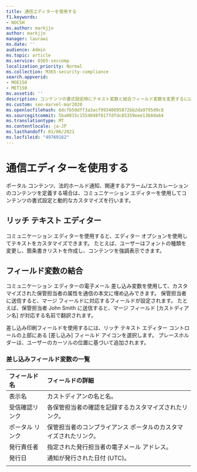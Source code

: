 ```yaml
---
title: 通信エディターを使用する
f1.keywords:
- NOCSH
ms.author: markjjo
author: markjjo
manager: laurawi
ms.date: ''
audience: Admin
ms.topic: article
ms.service: O365-seccomp
localization_priority: Normal
ms.collection: M365-security-compliance
search.appverid:
- MOE150
- MET150
ms.assetid: ''
description: コンテンツの書式設定時にテキスト変数と結合フィールド変数を変更するには、コミュニケーション エディターを使用します。
ms.custom: seo-marvel-mar2020
ms.openlocfilehash: 6dcfb58dff3a3acf99340895872bb2da9795d9c8
ms.sourcegitcommit: 5ba0015c1554048f817fdfdc85359eee1368da64
ms.translationtype: MT
ms.contentlocale: ja-JP
ms.lasthandoff: 01/06/2021
ms.locfileid: "49769162"
---
```

# <a name="use-the-communications-editor"></a>通信エディターを使用する

ポータル コンテンツ、法的ホールド通知、関連するアラーム/エスカレーションのコンテンツを定義する場合は、コミュニケーション エディターを使用してコンテンツの書式設定と動的なカスタマイズを行います。

## <a name="rich-text-editor"></a>リッチ テキスト エディター

コミュニケーション エディターを使用すると、エディター オプションを使用してテキストをカスタマイズできます。 たとえば、ユーザーはフォントの種類を変更し、箇条書きリストを作成し、コンテンツを強調表示できます。

## <a name="merge-field-variables"></a>フィールド変数の結合

コミュニケーション エディターの電子メール 差し込み変数を使用して、カスタマイズされた保管担当者の属性を通信の本文に埋め込みできます。 保管担当者に送信すると、マージ フィールドに対応するフィールドが設定されます。 たとえば、保管担当者 John Smith に送信すると、マージ フィールド [カストディアン名] が対応する名前で翻訳されます。

差し込み印刷フィールドを使用するには、リッチ テキスト エディター コントロールの上部にある [差し込み] フィールド アイコンを選択します。 プレースホルダーは、ユーザーのカーソルの位置に基づいて追加されます。

### <a name="list-of-merge-field-variables"></a>差し込みフィールド変数の一覧

| フィールド名                  | フィールドの詳細 |
| :------------------- | :------------------- |
| 表示名  | カストディアンの名と名。 | 
| 受信確認リンク | 各保管担当者の確認を記録するカスタマイズされたリンク。|                 |
| ポータル リンク     | 保管担当者のコンプライアンス ポータルのカスタマイズされたリンク。|                |
| 発行責任者                   | 指定された発行担当者の電子メール アドレス。|                   |
| 発行日                   | 通知が発行された日付 (UTC)。              |
|||
